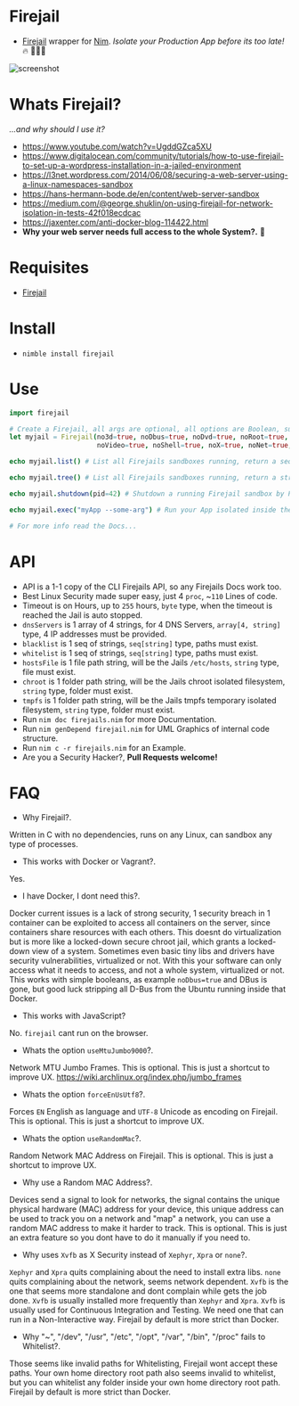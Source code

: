 # Firejail

- [Firejail](https://firejail.wordpress.com/features-3/#namespaces) wrapper for [Nim](https://nim-lang.org/learn.html).
_Isolate your Production App before its too late!_
🔥 🔐👑🔥

![screenshot](https://source.unsplash.com/-YGdiRcY9Sc/800x402 "FireJails")


# Whats Firejail?

_...and why should I use it?_

- https://www.youtube.com/watch?v=UgddGZca5XU  
- https://www.digitalocean.com/community/tutorials/how-to-use-firejail-to-set-up-a-wordpress-installation-in-a-jailed-environment
- https://l3net.wordpress.com/2014/06/08/securing-a-web-server-using-a-linux-namespaces-sandbox
- https://hans-hermann-bode.de/en/content/web-server-sandbox
- https://medium.com/@george.shuklin/on-using-firejail-for-network-isolation-in-tests-42f018ecdcac
- https://jaxenter.com/anti-docker-blog-114422.html
- **Why your web server needs full access to the whole System?.** 🤔


# Requisites

- [Firejail](https://firejail.wordpress.com/features-3/#namespaces)


# Install

- `nimble install firejail`


# Use

```nim
import firejail

# Create a Firejail, all args are optional, all options are Boolean, super easy!.
let myjail = Firejail(no3d=true, noDbus=true, noDvd=true, noRoot=true, noSound=true,
                      noVideo=true, noShell=true, noX=true, noNet=true, noIp=true)

echo myjail.list() # List all Firejails sandboxes running, return a seq[JsonNode] (computer friendly)

echo myjail.tree() # List all Firejails sandboxes running, return a string (human friendly)

echo myjail.shutdown(pid=42) # Shutdown a running Firejail sandbox by PID, return bool, true if Ok

echo myjail.exec("myApp --some-arg") # Run your App isolated inside the Firejail.

# For more info read the Docs...
```


# API

- API is a 1-1 copy of the CLI Firejails API, so any Firejails Docs work too.
- Best Linux Security made super easy, just 4 `proc`, ~`110` Lines of code.
- Timeout is on Hours, up to `255` hours, `byte` type, when the timeout is reached the Jail is auto stopped.
- `dnsServers` is 1 array of 4 strings, for 4 DNS Servers, `array[4, string]` type, 4 IP addresses must be provided.
- `blacklist` is 1 seq of strings, `seq[string]` type, paths must exist.
- `whitelist` is 1 seq of strings, `seq[string]` type, paths must exist.
- `hostsFile` is 1 file path string, will be the Jails `/etc/hosts`, `string` type, file must exist.
- `chroot` is 1 folder path string, will be the Jails chroot isolated filesystem, `string` type, folder must exist.
- `tmpfs` is 1 folder path string, will be the Jails tmpfs temporary isolated filesystem, `string` type, folder must exist.
- Run `nim doc firejails.nim` for more Documentation.
- Run `nim genDepend firejail.nim` for UML Graphics of internal code structure.
- Run `nim c -r firejails.nim` for an Example.
- Are you a Security Hacker?, **Pull Requests welcome!**


# FAQ

- Why Firejail?.

Written in C with no dependencies, runs on any Linux, can sandbox any type of processes.

- This works with Docker or Vagrant?.

Yes.

- I have Docker, I dont need this?.

Docker current issues is a lack of strong security,
1 security breach in 1 container can be exploited to access all containers on the server,
since containers share resources with each others.
This doesnt do virtualization but is more like a locked-down secure chroot jail,
which grants a locked-down view of a system.
Sometimes even basic tiny libs and drivers have security vulnerabilities, virtualized or not.
With this your software can only access what it needs to access, and not a whole system, virtualized or not.
This works with simple booleans, as example `noDbus=true` and DBus is gone,
but good luck stripping all D-Bus from the Ubuntu running inside that Docker.

- This works with JavaScript?

No. `firejail` cant run on the browser.

- Whats the option `useMtuJumbo9000`?.

Network MTU Jumbo Frames. This is optional.
This is just a shortcut to improve UX.
https://wiki.archlinux.org/index.php/jumbo_frames

- Whats the option `forceEnUsUtf8`?.

Forces `EN` English as language and `UTF-8` Unicode as encoding on Firejail.
This is optional. This is just a shortcut to improve UX.

- Whats the option `useRandomMac`?.

Random Network MAC Address on Firejail. This is optional.
This is just a shortcut to improve UX.

- Why use a Random MAC Address?.

Devices send a signal to look for networks,
the signal contains the unique physical hardware (MAC) address for your device,
this unique address can be used to track you on a network and "map" a network,
you can use a random MAC address to make it harder to track. This is optional.
This is just an extra feature so you dont have to do it manually if you need to.

- Why uses `Xvfb` as X Security instead of `Xephyr`, `Xpra` or `none`?.

`Xephyr` and `Xpra` quits complaining about the need to install extra libs.
`none` quits complaining about the network, seems network dependent.
`Xvfb` is the one that seems more standalone and dont complain while gets the job done.
`Xvfb` is usually installed more frequently than `Xephyr` and `Xpra`.
`Xvfb` is usually used for Continuous Integration and Testing.
We need one that can run in a Non-Interactive way.
Firejail by default is more strict than Docker.

- Why "~", "/dev", "/usr", "/etc", "/opt", "/var", "/bin", "/proc" fails to Whitelist?.

Those seems like invalid paths for Whitelisting, Firejail wont accept these paths.
Your own home directory root path also seems invalid to whitelist,
but you can whitelist any folder inside your own home directory root path.
Firejail by default is more strict than Docker.
